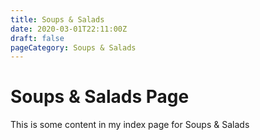 ```yaml
---
title: Soups & Salads
date: 2020-03-01T22:11:00Z
draft: false
pageCategory: Soups & Salads
---
```


# Soups & Salads Page

This is some content in my index page for Soups & Salads